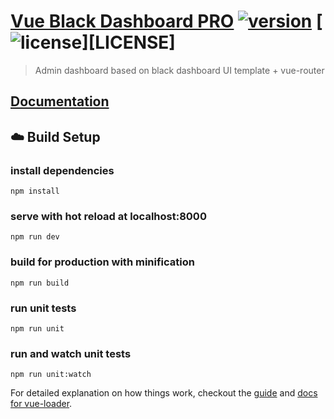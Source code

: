 # [Vue Black Dashboard PRO](https://github.com/creativetimofficial/ct-vue-black-bootstrap-dashboard-pro) [![version][version-badge]][CHANGELOG] [![license][license-badge]][LICENSE]

> Admin dashboard based on black dashboard UI template + vue-router

## [Documentation](http://demos.creative-tim.com/vue-black-dashboard-pro/documentation)

## :cloud: Build Setup

### install dependencies
`npm install`
### serve with hot reload at localhost:8000
`npm run dev`
### build for production with minification
`npm run build`
### run unit tests
`npm run unit`
### run and watch unit tests
`npm run unit:watch`

For detailed explanation on how things work, checkout the [guide](http://vuejs-templates.github.io/webpack/) and [docs for vue-loader](http://vuejs.github.io/vue-loader).

[CHANGELOG]: ./CHANGELOG.md
[version-badge]: https://img.shields.io/badge/version-1.0.0-blue.svg
[license-badge]: https://img.shields.io/badge/license-MIT-blue.svg
